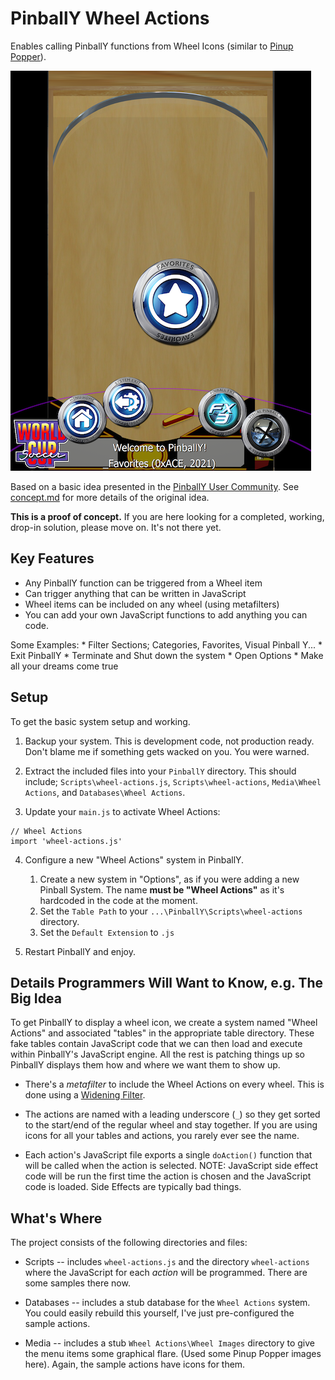 # PinballY Wheel Actions

Enables calling PinballY functions from Wheel Icons (similar to [Pinup Popper](https://www.nailbuster.com/wikipinup/doku.php?id=start)).

![Wheel Actions](wheel-actions.png)

Based on a basic idea presented in the [PinballY User Community](https://www.facebook.com/groups/781499215682063/?multi_permalinks=1065515423947106&notif_id=1614013597614579&notif_t=feedback_reaction_generic&ref=notif). See [concept.md](concept.md) for more details of the original idea.

**This is a proof of concept.** If you are here looking for a completed, working,
drop-in solution, please move on. It's not there yet.

## Key Features

* Any PinballY function can be triggered from a Wheel item
* Can trigger anything that can be written in JavaScript
* Wheel items can be included on any wheel (using metafilters)
* You can add your own JavaScript functions to add anything you can code.

Some Examples:
    * Filter Sections; Categories, Favorites, Visual Pinball Y...
    * Exit PinballY
    * Terminate and Shut down the system
    * Open Options
    * Make all your dreams come true

## Setup

To get the basic system setup and working.

1. Backup your system. This is development code, not production ready. Don't blame me if something gets wacked on you. You were warned.

2. Extract the included files into your `PinballY` directory. This should include; `Scripts\wheel-actions.js`, `Scripts\wheel-actions`, `Media\Wheel Actions`, and `Databases\Wheel Actions`.

3. Update your `main.js` to activate Wheel Actions:

```
// Wheel Actions
import 'wheel-actions.js'
```

4. Configure a new "Wheel Actions" system in PinballY. 
    1. Create a new system in "Options", as if you were adding a new Pinball System. The name **must be "Wheel Actions"** as it's hardcoded in the code at the moment.
    2. Set the `Table Path` to your `...\PinballY\Scripts\wheel-actions` directory.
    3. Set the `Default Extension` to `.js`

5. Restart PinballY and enjoy.

## Details Programmers Will Want to Know, e.g. The Big Idea

To get PinballY to display a wheel icon, we create a system named "Wheel Actions" and associated "tables" in the appropriate table directory. These fake tables contain JavaScript code that we can then load and execute within PinballY's JavaScript engine. All the rest is patching things up so PinballY displays them how and where we want them to show up.

* There's a *metafilter* to include the Wheel Actions on every wheel. This is done using a [Widening Filter](http://mjrnet.org/pinscape/downloads/PinballY/Help/MetaFilters.html).

* The actions are named with a leading underscore (`_`) so they get sorted to the start/end of the regular wheel and stay together. If you are using icons for all your tables and actions, you rarely ever see the name.

* Each action's JavaScript file exports a single `doAction()` function that will be called when the action is selected. NOTE: JavaScript side effect code will be run the first time the action is chosen and the JavaScript code is loaded. Side Effects are typically bad things.

## What's Where

The project consists of the following directories and files:

* Scripts -- includes `wheel-actions.js` and the directory `wheel-actions` where the JavaScript for each *action* will be programmed. There are some samples there now.

* Databases -- includes a stub database for the `Wheel Actions` system. You could easily rebuild this yourself, I've just pre-configured the sample actions.

* Media -- includes a stub `Wheel Actions\Wheel Images` directory to give the menu items some graphical flare. (Used some Pinup Popper images here). Again, the sample actions have icons for them.


